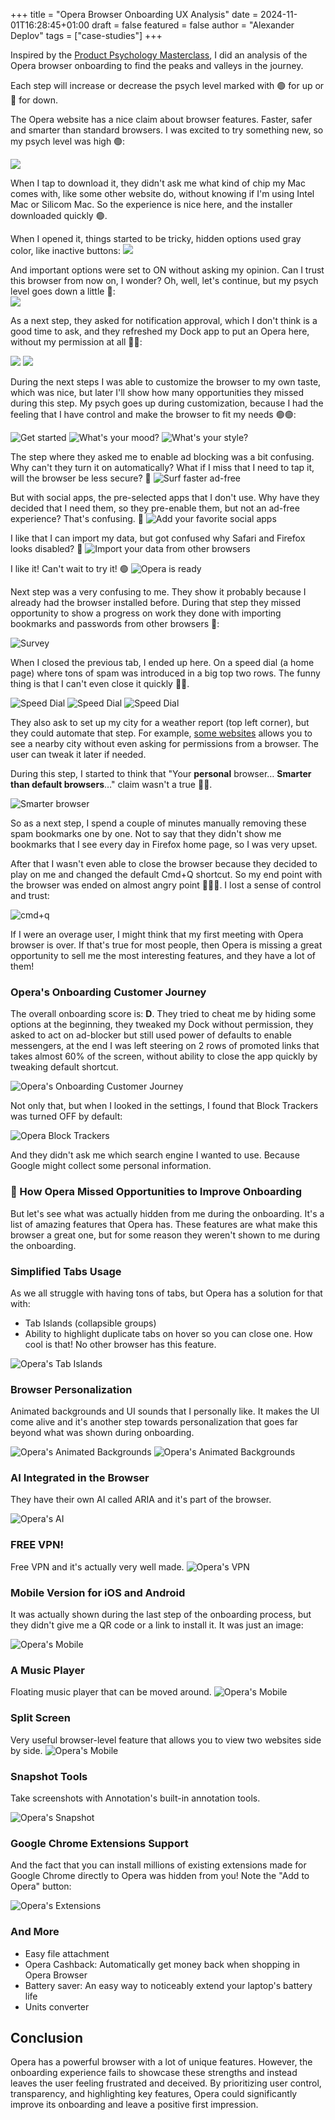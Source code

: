 +++
title = "Opera Browser Onboarding UX Analysis"
date = 2024-11-01T16:28:45+01:00
draft = false
featured = false
author = "Alexander Deplov"
tags = ["case-studies"]
+++


Inspired by the [Product Psychology Masterclass](https://growth.design/course), I did an analysis of the Opera browser onboarding to find the peaks and valleys in the journey. 

Each step will increase or decrease the psych level marked with 🟢 for up or 🔻 for down.

The Opera website has a nice claim about browser features. Faster, safer and smarter than standard browsers. I was excited to try something new, so my psych level was high 🟢:

![](images/1.webp)

When I tap to download it, they didn't ask me what kind of chip my Mac comes with, like some other website do, without knowing if I'm using Intel Mac or Silicom Mac. So the experience is nice here, and the installer downloaded quickly 🟢.

When I opened it, things started to be tricky, hidden options used gray color, like inactive buttons:
![](images/2.webp)

And important options were set to ON without asking my opinion. Can I trust this browser from now on, I wonder? Oh, well, let's continue, but my psych level goes down a little 🔻:  
![](images/3.webp)

As a next step, they asked for notification approval, which I don't think is a good time to ask, and they refreshed my Dock app to put an Opera here, without my permission at all 🔻🔻:

![](images/4.webp)
![](images/5.webp)


During the next steps I was able to customize the browser to my own taste, which was nice, but later I'll show how many opportunities they missed during this step. My psych goes up during customization, because I had the feeling that I have control and make the browser to fit my needs 🟢🟢:

![Get started](images/6.webp)
![What's your mood?](images/7.webp)
![What's your style?](images/8.webp)

The step where they asked me to enable ad blocking was a bit confusing. Why can't they turn it on automatically? What if I miss that I need to tap it, will the browser be less secure? 🤨
![Surf faster ad-free](images/9.webp)

But with social apps, the pre-selected apps that I don't use. Why have they decided that I need them, so they pre-enable them, but not an ad-free experience? That's confusing. 🤨
![Add your favorite social apps](images/10.webp)

I like that I can import my data, but got confused why Safari and Firefox looks disabled? 🤨
![Import your data from other browsers](images/11.webp)

I like it! Can't wait to try it! 🟢
![Opera is ready](images/12.webp)

Next step was a very confusing to me. They show it probably because I already had the browser installed before. During that step they missed opportunity to show a progress on work they done with importing bookmarks and passwords from other browsers 🔻:

![Survey](images/13.webp)

When I closed the previous tab, I ended up here. On a speed dial (a home page) where tons of spam was introduced in a big top two rows. The funny thing is that I can't even close it quickly 🔻🔻.

![Speed Dial](images/14.webp)
![Speed Dial](images/15.webp)
![Speed Dial](images/16.webp)

They also ask to set up my city for a weather report (top left corner), but they could automate that step. For example, [some websites](https://mylocation.org) allows you to see a nearby city without even asking for permissions from a browser. The user can tweak it later if needed.

During this step, I started to think that "Your **personal** browser… **Smarter than default browsers**…" claim wasn't a true 🔻🔻. 

![Smarter browser](images/18.webp)

So as a next step, I spend a couple of minutes manually removing these spam bookmarks one by one. Not to say that they didn't show me bookmarks that I see every day in Firefox home page, so I was very upset. 

After that I wasn't even able to close the browser because they decided to play on me and changed the default Cmd+Q shortcut. So my end point with the browser was ended on almost angry point 🔻🔻🔻. I lost a sense of control and trust:

![cmd+q](images/17.webp)

If I were an overage user, I might think that my first meeting with Opera browser is over. If that's true for most people, then Opera is missing a great opportunity to sell me the most interesting features, and they have a lot of them!

### Opera's Onboarding Customer Journey

The overall onboarding score is: **D**. They tried to cheat me by hiding some options at the beginning, they tweaked my Dock without permission, they asked to act on ad-blocker but still used power of defaults to enable messengers, at the end I was left steering on 2 rows of promoted links that takes almost 60% of the screen, without ability to close the app quickly by tweaking default shortcut.

![Opera's Onboarding Customer Journey](images/19.webp)

Not only that, but when I looked in the settings, I found that Block Trackers was turned OFF by default:

![Opera Block Trackers](images/20.webp)

And they didn't ask me which search engine I wanted to use. Because Google might collect some personal information.

### 👋 How Opera Missed Opportunities to Improve Onboarding

But let's see what was actually hidden from me during the onboarding. It's a list of amazing features that Opera has. These features are what make this browser a great one, but for some reason they weren't shown to me during the onboarding.

### Simplified Tabs Usage
As we all struggle with having tons of tabs, but Opera has a solution for that with:
- Tab Islands (collapsible groups)
- Ability to highlight duplicate tabs on hover so you can close one. How cool is that! No other browser has this feature.

![Opera's Tab Islands](images/21.webp)

### Browser Personalization
Animated backgrounds and UI sounds that I personally like. It makes the UI come alive and it's another step towards personalization that goes far beyond what was shown during onboarding.

![Opera's Animated Backgrounds](images/22.webp)
![Opera's Animated Backgrounds](images/23.webp)

### AI Integrated in the Browser
They have their own AI called ARIA and it's part of the browser.

![Opera's AI](images/24.webp)

### FREE VPN!
Free VPN and it's actually very well made. 
![Opera's VPN](images/25.webp)

### Mobile Version for iOS and Android
It was actually shown during the last step of the onboarding process, but they didn't give me a QR code or a link to install it. It was just an image:

![Opera's Mobile](images/12.webp)

### A Music Player
Floating music player that can be moved around. 
![Opera's Mobile](images/26.webp)

### Split Screen
Very useful browser-level feature that allows you to view two websites side by side. 
![Opera's Mobile](images/27.webp)

### Snapshot Tools
Take screenshots with Annotation's built-in annotation tools. 

![Opera's Snapshot](images/28.webp)

### Google Chrome Extensions Support
And the fact that you can install millions of existing extensions made for Google Chrome directly to Opera was hidden from you! Note the "Add to Opera" button:

![Opera's Extensions](images/29.webp)

### And More
- Easy file attachment
- Opera Cashback: Automatically get money back when shopping in Opera Browser
- Battery saver: An easy way to noticeably extend your laptop's battery life
- Units converter

## Conclusion
Opera has a powerful browser with a lot of unique features. However, the onboarding experience fails to showcase these strengths and instead leaves the user feeling frustrated and deceived. By prioritizing user control, transparency, and highlighting key features, Opera could significantly improve its onboarding and leave a positive first impression.




